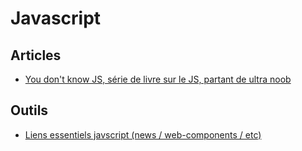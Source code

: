 # Javascript



## Articles
- [You don't know JS, série de livre sur le JS, partant de ultra noob](https://github.com/getify/You-Dont-Know-JS)

## Outils
- [Liens essentiels javscript (news / web-components / etc)](https://github.com/ericelliott/essential-javascript-links)